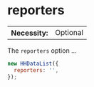 # reporters

<table class="options-table">
  <tr>
    <th>Necessity:</th>
    <td>Optional</td>
  </tr>
</table>

The `reporters` option ...

``` js nonum
new HHDataList({
  reporters: '',
});
```

